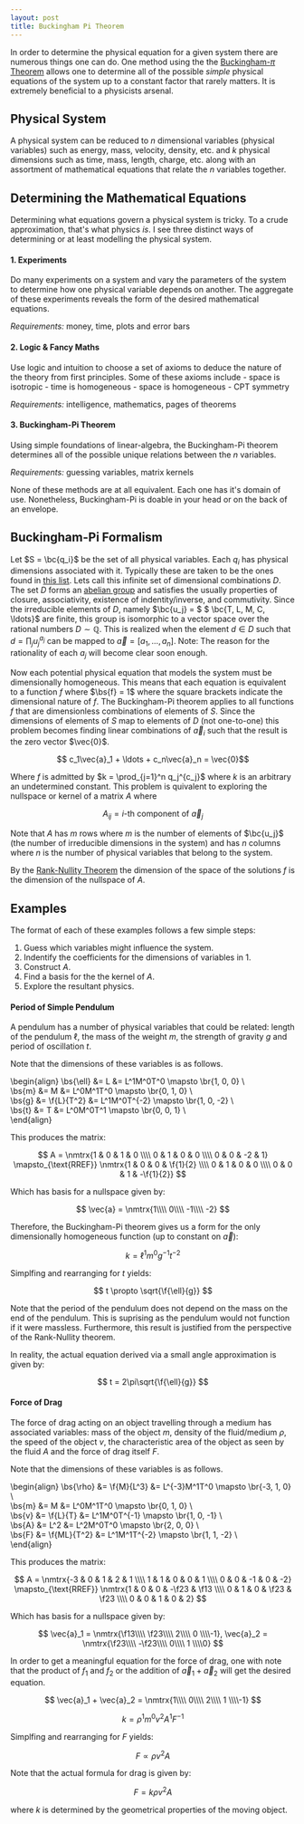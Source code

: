 ```yaml
---
layout: post
title: Buckingham Pi Theorem
---
```


In order to determine the physical equation for a given system there are numerous things one can do. One method using the the [Buckingham-$\pi$ Theorem](https://en.wikipedia.org/wiki/Buckingham_%CF%80_theorem) 
allows one to determine all of the possible *simple* physical equations of the system up to a constant factor that rarely matters. It is extremely beneficial to a physicists arsenal.

<!--more-->

## Physical System

A physical system can be reduced to $n$ dimensional variables (physical variables) such as energy, mass, velocity, density, etc. and $k$ physical dimensions such as time, mass, length, charge, etc. along with an assortment of mathematical equations that relate the $n$ variables together.

## Determining the Mathematical Equations

Determining what equations govern a physical system is tricky. To a crude approximation, that's what physics *is*. I see three distinct ways of determining or at least modelling the physical system.

#### 1. Experiments
Do many experiments on a system and vary the parameters of the system to determine how one physical variable depends on another. The aggregate of these experiments reveals the form of the desired mathematical equations.

*Requirements:* money, time, plots and error bars

#### 2. Logic & Fancy Maths
Use logic and intuition to choose a set of axioms to deduce the nature of the theory from first principles. Some of these axioms include
    - space is isotropic
    - time is homogeneous
    - space is homogeneous
    - CPT symmetry

*Requirements:* intelligence, mathematics, pages of theorems

#### 3. Buckingham-Pi Theorem
Using simple foundations of linear-algebra, the Buckingham-Pi theorem determines all of the possible unique relations between the $n$ variables.

*Requirements:* guessing variables, matrix kernels

None of these methods are at all equivalent. Each one has it's domain of use. Nonetheless, Buckingham-Pi is doable in your head or on the back of an envelope.

## Buckingham-Pi Formalism
Let $S = \bc{q_i}$ be the set of all physical variables. Each $q_i$ has physical dimensions associated with it. Typically these are taken to be the ones found in [this list](https://en.wikipedia.org/wiki/List_of_physical_quantities). Lets call this infinite set of dimensional combinations $D$. The set $D$ forms an [abelian group](https://en.wikipedia.org/wiki/Abelian_group) and satisfies the usually properties of closure, associativity, existence of indentity/inverse, and commutivity. Since the irreducible elements of $D$, namely $\bc{u_j} = $ $ \bc{T, L, M, C, \ldots}$ are finite, this group is isomorphic to a vector space over the rational numbers $D \sim \mathbb{Q}$. This is realized when the element $d \in D$ such that $d = \prod_j u_j^{a_j}$ can be mapped to $\vec{a} = [a_1, \ldots, a_n]$. Note: The reason for the rationality of each $a_j$ will become clear soon enough.

Now each potential physical equation that models the system must be dimensionally homogeneous. This means that each equation is equivalent to a function $f$ where $\bs{f} = 1$ where the square brackets indicate the dimensional nature of $f$. The Buckingham-Pi theorem applies to all functions $f$ that are dimensionless combinations of elements of $S$. Since the dimensions of elements of $S$ map to elements of $D$ (not one-to-one) this problem becomes finding linear combinations of $\vec{a}_i$ such that the result is the zero vector $\vec{0}$. 

$$ c_1\vec{a}_1 + \ldots + c_n\vec{a}_n = \vec{0}$$

Where $f$ is admitted by $k = \prod_{j=1}^n q_j^{c_j}$ where $k$ is an arbitrary an undetermined constant. This problem is quivalent to exploring the nullspace or kernel of a matrix $A$ where

$$ A_{ij} = \text{$i$-th component of $\vec{a}_j$} $$

Note that $A$ has $m$ rows where $m$ is the number of elements of $\bc{u_j}$ (the number of irreducible dimensions in the system) and has $n$ columns where $n$ is the number of physical variables that belong to the system.

By the [Rank-Nullity Theorem](https://en.wikipedia.org/wiki/Rank%E2%80%93nullity_theorem) the dimension of the space of the solutions $f$ is the dimension of the nullspace of $A$. 

## Examples

The format of each of these examples follows a few simple steps:
    
1. Guess which variables might influence the system.
2. Indentify the coefficients for the dimensions of variables in 1.
3. Construct $A$.
4. Find a basis for the the kernel of $A$.
5. Explore the resultant physics.

#### Period of Simple Pendulum

A pendulum has a number of physical variables that could be related: length of the pendulum $\ell$, the mass of the weight $m$, the strength of gravity $g$ and period of oscillation $t$.

Note that the dimensions of these variables is as follows.

\\begin{align} 
\bs{\ell} &= L &= L^1M^0T^0 \mapsto \br{1, 0, 0} \\\
\bs{m} &= M &= L^0M^1T^0 \mapsto \br{0, 1, 0} \\\
\bs{g} &= \f{L}{T^2} &= L^1M^0T^{-2} \mapsto \br{1, 0, -2} \\\
\bs{t} &= T &= L^0M^0T^1 \mapsto \br{0, 0, 1} \\\
\\end{align}

This produces the matrix:

$$ A = \nmtrx{1 & 0 & 1 & 0 \\\\ 0 & 1 & 0 & 0 \\\\ 0 & 0 & -2 & 1} \mapsto_{\text{RREF}} \nmtrx{1 & 0 & 0 & \f{1}{2} \\\\ 0 & 1 & 0 & 0 \\\\ 0 & 0 & 1 & -\f{1}{2}} $$

Which has basis for a nullspace given by:

$$ \vec{a} = \nmtrx{1\\\\ 0\\\\ -1\\\\ -2} $$

Therefore, the Buckingham-Pi theorem gives us a form for the only dimensionally homogeneous function (up to constant on $\vec{a}$):

$$ k = \ell^1 m^0 g^{-1} t^{-2} $$

Simplfing and rearranging for $t$ yields:

$$ t \propto \sqrt{\f{\ell}{g}} $$

Note that the period of the pendulum does not depend on the mass on the end of the pendulum. This is suprising as the pendulum would not function if it were massless. Furthermore, this result is justified from the perspective of the Rank-Nullity theorem.

In reality, the actual equation derived via a small angle approximation is given by:

$$ t = 2\pi\sqrt{\f{\ell}{g}} $$


#### Force of Drag

The force of drag acting on an object travelling through a medium has associated variables: mass of the object $m$, density of the fluid/medium $\rho$, the speed of the object $v$, the characteristic area of the object as seen by the fluid $A$ and the force of drag itself $F$.

Note that the dimensions of these variables is as follows.

\\begin{align} 
\bs{\rho} &= \f{M}{L^3} &= L^{-3}M^1T^0 \mapsto \br{-3, 1, 0} \\\
\bs{m} &= M &= L^0M^1T^0 \mapsto \br{0, 1, 0} \\\
\bs{v} &= \f{L}{T} &= L^1M^0T^{-1} \mapsto \br{1, 0, -1} \\\
\bs{A} &= L^2 &= L^2M^0T^0 \mapsto \br{2, 0, 0} \\\
\bs{F} &= \f{ML}{T^2} &= L^1M^1T^{-2} \mapsto \br{1, 1, -2} \\\
\\end{align}

This produces the matrix:

$$ A = \nmtrx{-3 & 0 & 1 & 2 & 1 \\\\ 1 & 1 & 0 & 0 & 1 \\\\ 0 & 0 & -1 & 0 & -2} \mapsto_{\text{RREF}} \nmtrx{1 & 0 & 0 & -\f23 & \f13 \\\\ 0 & 1 & 0 & \f23 & \f23 \\\\ 0 & 0 & 1 & 0 & 2} $$

Which has basis for a nullspace given by:

$$ \vec{a}_1 = \nmtrx{\f13\\\\ \f23\\\\ 2\\\\ 0 \\\\-1}, \vec{a}_2 = \nmtrx{\f23\\\\ -\f23\\\\ 0\\\\ 1 \\\\0} $$

In order to get a meaningful equation for the force of drag, one with note that the product of $f_1$ and $f_2$ or the addition of $\vec{a}_1 + \vec{a}_2$ will get the desired equation.

$$ \vec{a}_1 + \vec{a}_2 = \nmtrx{1\\\\ 0\\\\ 2\\\\ 1 \\\\-1} $$

$$ k = \rho^1 m^0 v^2 A^1 F^{-1} $$

Simplfing and rearranging for $F$ yields:

$$ F \propto \rho v^2 A $$

Note that the actual formula for drag is given by:

$$ F = k \rho v^2 A $$

where $k$ is determined by the geometrical properties of the moving object.